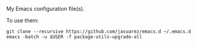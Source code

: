 My Emacs configuration file(s).

To use them:

```
git clone --recursive https://github.com/jasuarez/emacs.d ~/.emacs.d
emacs -batch -u $USER -f package-utils-upgrade-all
